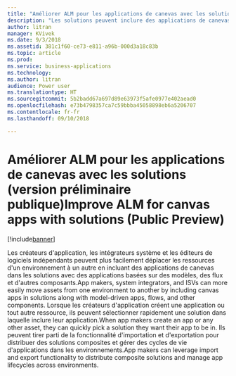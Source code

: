 ```yaml
---
title: "Améliorer ALM pour les applications de canevas avec les solutions"
description: "Les solutions peuvent inclure des applications de canevas avec des applications basées sur des modèles, des flux et d'autres composants."
author: litran
manager: KVivek
ms.date: 9/3/2018
ms.assetid: 381c1f60-ce73-e811-a96b-000d3a18c83b
ms.topic: article
ms.prod: 
ms.service: business-applications
ms.technology: 
ms.author: litran
audience: Power user
ms.translationtype: HT
ms.sourcegitcommit: 5b2badd67a697d89e63973f5afe0977e402aead0
ms.openlocfilehash: e73b4798357ca7c59bbba45058898eb6a5206707
ms.contentlocale: fr-fr
ms.lasthandoff: 09/10/2018

---
```

# <a name="improve-alm-for-canvas-apps-with-solutions-public-preview"></a><span data-ttu-id="a8851-103">Améliorer ALM pour les applications de canevas avec les solutions (version préliminaire publique)</span><span class="sxs-lookup"><span data-stu-id="a8851-103">Improve ALM for canvas apps with solutions (Public Preview)</span></span>


[!include[banner](../../includes/banner.md)]

<span data-ttu-id="a8851-104">Les créateurs d'application, les intégrateurs système et les éditeurs de logiciels indépendants peuvent plus facilement déplacer les ressources d'un environnement à un autre en incluant des applications de canevas dans les solutions avec des applications basées sur des modèles, des flux et d'autres composants.</span><span class="sxs-lookup"><span data-stu-id="a8851-104">App makers, system integrators, and ISVs can more easily move assets from one environment to another by including canvas apps in solutions along with model-driven apps, flows, and other components.</span></span> <span data-ttu-id="a8851-105">Lorsque les créateurs d'application créent une application ou tout autre ressource, ils peuvent sélectionner rapidement une solution dans laquelle inclure leur application.</span><span class="sxs-lookup"><span data-stu-id="a8851-105">When app makers create an app or any other asset, they can quickly pick a solution they want their app to be in.</span></span> <span data-ttu-id="a8851-106">Ils peuvent tirer parti de la fonctionnalité d'importation et d'exportation pour distribuer des solutions composites et gérer des cycles de vie d'applications dans les environnements.</span><span class="sxs-lookup"><span data-stu-id="a8851-106">App makers can leverage import and export functionality to distribute composite solutions and manage app lifecycles across environments.</span></span>

